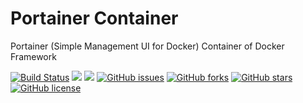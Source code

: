 # Portainer Container
Portainer (Simple Management UI for Docker) Container of Docker Framework


[![Build Status](https://travis-ci.org/dockerframework/portainer.svg?branch=master)](https://travis-ci.org/dockerframework/portainer) [![](https://images.microbadger.com/badges/image/dockerframework/portainer:latest.svg)](https://microbadger.com/images/dockerframework/portainer:latest "Layers") [![](https://images.microbadger.com/badges/version/dockerframework/portainer:latest.svg)](https://microbadger.com/images/dockerframework/portainer:latest "Version") [![GitHub issues](https://img.shields.io/github/issues/dockerframework/portainer.svg)](https://github.com/dockerframework/portainer/issues) [![GitHub forks](https://img.shields.io/github/forks/dockerframework/portainer.svg)](https://github.com/dockerframework/portainer/network) [![GitHub stars](https://img.shields.io/github/stars/dockerframework/portainer.svg)](https://github.com/dockerframework/portainer/stargazers) [![GitHub license](https://img.shields.io/badge/license-MIT-blue.svg)](https://raw.githubusercontent.com/dockerframework/portainer/master/LICENSE)
